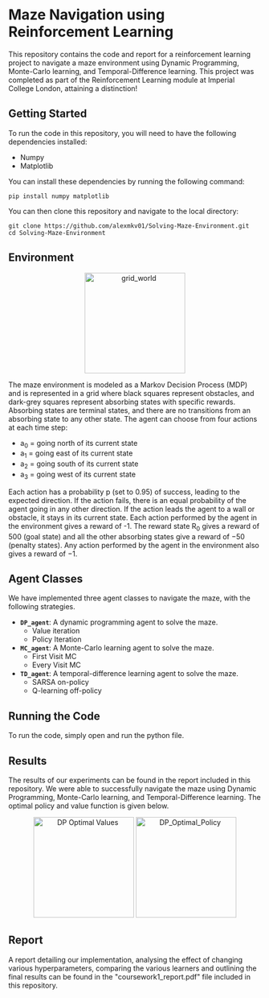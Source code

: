 # Maze Navigation using Reinforcement Learning #
This repository contains the code and report for a reinforcement learning project to navigate a maze environment using Dynamic Programming, Monte-Carlo learning, and Temporal-Difference learning. This project was completed as part of the Reinforcement Learning module at Imperial College London, attaining a distinction!

## Getting Started ##
To run the code in this repository, you will need to have the following dependencies installed:
  - Numpy
  - Matplotlib
  
You can install these dependencies by running the following command:
``` linux
pip install numpy matplotlib
```

You can then clone this repository and navigate to the local directory:
``` linux
git clone https://github.com/alexmkv01/Solving-Maze-Environment.git
cd Solving-Maze-Environment
```

## Environment ##

<p align="center">
  <img width="200" alt="grid_world" src="https://user-images.githubusercontent.com/72558653/209362584-9ab650f7-9414-4173-ab6c-808f0a12912d.png">
</p>

The maze environment is modeled as a Markov Decision Process (MDP) and is represented in a grid where black squares represent obstacles, and dark-grey squares represent absorbing states with specific rewards. Absorbing states are terminal states, and there are no transitions from an absorbing state to any other state.
The agent can choose from four actions at each time step:
  - a<sub>0</sub> = going north of its current state
  - a<sub>1</sub> = going east of its current state
  - a<sub>2</sub> = going south of its current state
  - a<sub>3</sub> = going west of its current state
  
Each action has a probability p (set to 0.95) of success, leading to the expected direction. If the action fails, there is an equal probability of the agent going in any other direction. If the action leads the agent to a wall or obstacle, it stays in its current state. Each action performed by the agent in the environment gives a reward of -1. The reward state R<sub>0</sub> gives a reward of 500 (goal state) and all the other absorbing states give a reward of −50 (penalty states). Any action performed by the agent in the environment also gives a reward of −1. 

## Agent Classes ## 
We have implemented three agent classes to navigate the maze, with the following strategies.

  - **`DP_agent`**: A dynamic programming agent to solve the maze. 
    - Value iteration 
    - Policy Iteration 
  - **`MC_agent`**: A Monte-Carlo learning agent to solve the maze.
    - First Visit MC
    - Every Visit MC
  - **`TD_agent`**: A temporal-difference learning agent to solve the maze.
    - SARSA on-policy
    - Q-learning off-policy

## Running the Code ##
To run the code, simply open and run the python file.

## Results ## 
The results of our experiments can be found in the report included in this repository. We were able to successfully navigate the maze using Dynamic Programming, Monte-Carlo learning, and Temporal-Difference learning. The optimal policy and value function is given below.

<p align="center">
  <img width="200" alt="DP Optimal Values" src="https://user-images.githubusercontent.com/72558653/209364099-f33f711a-2ad5-4661-9adc-d0b17b1635a7.png">
  <img width="200" alt="DP_Optimal_Policy" src="https://user-images.githubusercontent.com/72558653/209364117-e5327df0-0bfc-415a-914a-cb4431bd3600.png">
</p>

## Report ## 
A report detailing our implementation, analysing the effect of changing various hyperparameters, comparing the various learners and outlining the final results can be found in the "coursework1_report.pdf" file included in this repository. 



